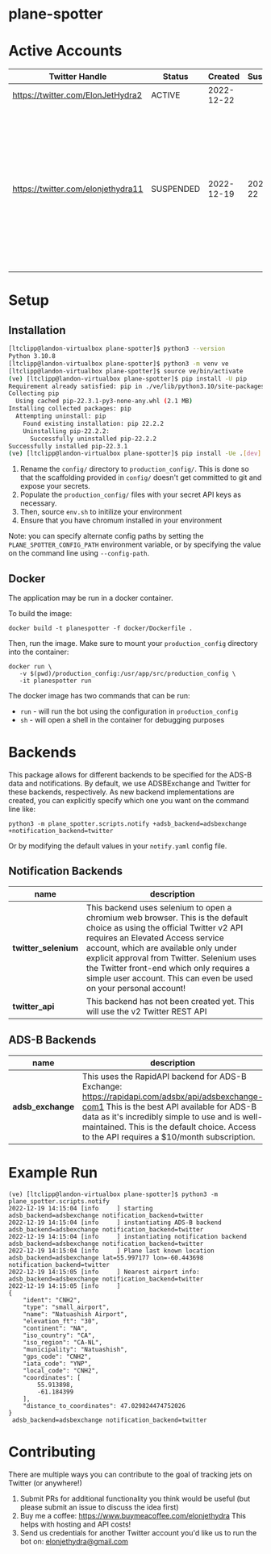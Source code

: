# plane-spotter

Active Accounts
===============


| Twitter Handle | Status | Created	| Suspended | Note |
|----------------|--------|---------|-----------|------|
| https://twitter.com/ElonJetHydra2	| ACTIVE | 2022-12-22 |
| https://twitter.com/elonjethydra11 | SUSPENDED | 2022-12-19 | 2022-12-22 | Your account has been suspended for violation(s) of Twitter’s rules, specifically our policy regarding parody, newsfeed, commentary, and fan accounts. |

Setup
====== 

Installation
--------------

```bash
[ltclipp@landon-virtualbox plane-spotter]$ python3 --version
Python 3.10.8
[ltclipp@landon-virtualbox plane-spotter]$ python3 -m venv ve
[ltclipp@landon-virtualbox plane-spotter]$ source ve/bin/activate
(ve) [ltclipp@landon-virtualbox plane-spotter]$ pip install -U pip
Requirement already satisfied: pip in ./ve/lib/python3.10/site-packages (22.2.2)
Collecting pip
  Using cached pip-22.3.1-py3-none-any.whl (2.1 MB)
Installing collected packages: pip
  Attempting uninstall: pip
    Found existing installation: pip 22.2.2
    Uninstalling pip-22.2.2:
      Successfully uninstalled pip-22.2.2
Successfully installed pip-22.3.1
(ve) [ltclipp@landon-virtualbox plane-spotter]$ pip install -Ue .[dev]
```

1. Rename the `config/` directory to `production_config/`. This is done so that the scaffolding provided in `config/` doesn't
get committed to git and expose your secrets.
2. Populate the `production_config/` files with your secret API keys as necessary.
3. Then, source `env.sh` to initilize your environment
4. Ensure that you have chromum installed in your environment

Note: you can specify alternate config paths by setting the `PLANE_SPOTTER_CONFIG_PATH` environment variable, or by specifying the value on the command line using `--config-path`.

Docker
------

The application may be run in a docker container.

To build the image:
```
docker build -t planespotter -f docker/Dockerfile .
```

Then, run the image. Make sure to mount your `production_config` directory into the container:
```
docker run \
   -v $(pwd)/production_config:/usr/app/src/production_config \
   -it planespotter run
```

The docker image has two commands that can be run:
* `run` - will run the bot using the configuration in `production_config`
* `sh` - will open a shell in the container for debugging purposes

Backends
=========

This package allows for different backends to be specified for the ADS-B data and notifications. By default, we use ADSBExchange and Twitter for these backends, respectively. As new backend implementations are created, you can explicitly specify which one you want on the command line like:

```
python3 -m plane_spotter.scripts.notify +adsb_backend=adsbexchange +notification_backend=twitter
```

Or by modifying the default values in your `notify.yaml` config file.

Notification Backends
-----------------------

|name|description|
|---|----------|
| __twitter_selenium__ | This backend uses selenium to open a chromium web browser. This is the default choice as using the official Twitter v2 API requires an Elevated Access service account, which are available only under explicit approval from Twitter. Selenium uses the Twitter front-end which only requires a simple user account. This can even be used on your personal account! |
| __twitter_api__ | This backend has not been created yet. This will use the v2 Twitter REST API |


ADS-B Backends
-----------------
|name|description|
|---|----------|
| __adsb_exchange__ | This uses the RapidAPI backend for ADS-B Exchange: https://rapidapi.com/adsbx/api/adsbexchange-com1 This is the best API available for ADS-B data as it's incredibly simple to use and is well-maintained. This is the default choice. Access to the API requires a $10/month subscription. |



Example Run
==============

```
(ve) [ltclipp@landon-virtualbox plane-spotter]$ python3 -m plane_spotter.scripts.notify 
2022-12-19 14:15:04 [info     ] starting                       adsb_backend=adsbexchange notification_backend=twitter
2022-12-19 14:15:04 [info     ] instantiating ADS-B backend    adsb_backend=adsbexchange notification_backend=twitter
2022-12-19 14:15:04 [info     ] instantiating notification backend adsb_backend=adsbexchange notification_backend=twitter
2022-12-19 14:15:04 [info     ] Plane last known location      adsb_backend=adsbexchange lat=55.997177 lon=-60.443698 notification_backend=twitter
2022-12-19 14:15:05 [info     ] Nearest airport info:          adsb_backend=adsbexchange notification_backend=twitter
2022-12-19 14:15:05 [info     ] 
{
    "ident": "CNH2",
    "type": "small_airport",
    "name": "Natuashish Airport",
    "elevation_ft": "30",
    "continent": "NA",
    "iso_country": "CA",
    "iso_region": "CA-NL",
    "municipality": "Natuashish",
    "gps_code": "CNH2",
    "iata_code": "YNP",
    "local_code": "CNH2",
    "coordinates": [
        55.913898,
        -61.184399
    ],
    "distance_to_coordinates": 47.029824474752026
}
 adsb_backend=adsbexchange notification_backend=twitter
```

Contributing
============

There are multiple ways you can contribute to the goal of tracking jets on Twitter (or anywhere!)

1. Submit PRs for additional functionality you think would be useful (but please submit an issue to discuss the idea first)
2. Buy me a coffee: https://www.buymeacoffee.com/elonjethydra
   This helps with hosting and API costs!
3. Send us credentials for another Twitter account you'd like us to run the bot on: elonjethydra@gmail.com
